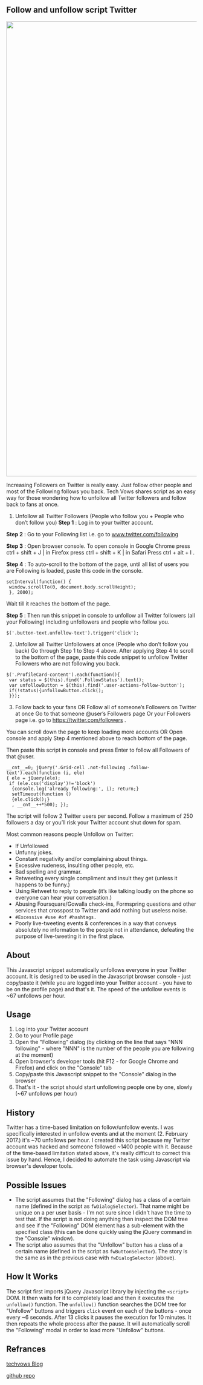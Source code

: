## Follow and unfollow script Twitter

 <img width="1200" src="https://github.com/mohamedebrahim96/Twitter-Followers/raw/master/1m7y2n.jpg">


Increasing Followers on Twitter is really easy. Just follow other people and most of the Following follows you back.  Tech Vows shares script as an easy way for those wondering how to unfollow all Twitter followers and follow back to fans at once.


1. Unfollow all Twitter Followers (People who follow you + People who don’t follow you)
**Step 1** : Log in to your twitter account.

**Step 2** : Go to your Following list i.e. go to www.twitter.com/following

**Step 3** : Open browser console. To open console in Google Chrome press ctrl + shift + J | in Firefox press ctrl + shift + K | in Safari Press ctrl + alt + I .

**Step 4** : To auto-scroll to the bottom of the page, until all list of users you are Following is loaded, paste this code in the console.

```
setInterval(function() {
 window.scrollTo(0, document.body.scrollHeight);
 }, 2000);
```



Wait till it reaches the bottom of the page.

**Step 5** : Then run this snippet in console to unfollow all Twitter followers (all your Following) including unfollowers and people who follow you.

```
$('.button-text.unfollow-text').trigger('click');
```

2. Unfollow all Twitter Unfollowers at once (People who don’t follow you back)
Go through Step 1 to Step 4 above. After applying Step 4 to scroll to the bottom of the page, paste this code snippet to unfollow Twitter Followers who are not following you back.

```
$('.ProfileCard-content').each(function(){
 var status = $(this).find('.FollowStatus').text();
 var unfollowButton = $(this).find('.user-actions-follow-button');
 if(!status){unfollowButton.click();
 }});
```

3. Follow back to your fans OR Follow all of someone’s Followers on Twitter at once
Go to that someone @user’s Followers page Or your Followers page i.e. go to https://twitter.com/followers .

You can scroll down the page to keep loading more accounts OR Open console and apply Step 4 mentioned above to reach bottom of the page.

Then paste this script in console and press Enter to follow all Followers of that @user.

```
__cnt__=0; jQuery('.Grid-cell .not-following .follow-text').each(function (i, ele) 
{ ele = jQuery(ele);
 if (ele.css('display')!='block')
  {console.log('already following:', i); return;}
  setTimeout(function () 
  {ele.click();}
  , __cnt__++*500); });
```


The script will follow 2 Twitter users per second. Follow a maximum of 250 followers a day or you’ll risk your Twitter account shut down for spam.

Most common reasons people Unfollow on Twitter:

- If Unfollowed
- Unfunny jokes.
- Constant negativity and/or complaining about things.
- Excessive rudeness, insulting other people, etc.
- Bad spelling and grammar.
- Retweeting every single compliment and insult they get (unless it happens to be funny.)
- Using Retweet to reply to people (it’s like talking loudly on the phone so everyone can hear your conversation.)
- Abusing Foursquare/Gowalla check-ins, Formspring questions and other services that crosspost to Twitter and add nothing but useless noise.
- `#Excessive #use #of #hashtags.`
- Poorly live-tweeting events & conferences in a way that conveys absolutely no information to the people not in attendance, defeating the purpose of live-tweeting it in the first place.



## About
This Javascript snippet automatically unfollows everyone in your Twitter account. It is designed to be used in the Javascript browser console - just copy/paste it (while you are logged into your Twitter account - you have to be on the profile page) and that's it. The speed of the unfollow events is ~67 unfollows per hour.

## Usage
1. Log into your Twitter account
2. Go to your Profile page
3. Open the "Following" dialog (by clicking on the line that says "NNN following" - where "NNN" is the number of the people you are following at the moment)
4. Open browser's developer tools (hit F12 - for Google Chrome and Firefox) and click on the "Console" tab
5. Copy/paste this Javascript snippet to the "Console" dialog in the browser
6. That's it - the script should start unfollowing people one by one, slowly (~67 unfollows per hour)

## History
Twitter has a time-based limitation on follow/unfollow events. I was specifically interested in unfollow events and at the moment (2. February 2017.) it's ~70 unfollows per hour.
I created this script because my Twitter account was hacked and someone followed ~1400 people with it. Because of the time-based limitation stated above, it's really difficult to correct this issue by hand. Hence, I decided to automate the task using Javascript via browser's developer tools.

## Possible Issues
- The script assumes that the "Following" dialog has a class of a certain name (defined in the script as `fwDialogSelector`). That name might be unique on a per user basis - I'm not sure since I didn't have the time to test that. If the script is not doing anything then inspect the DOM tree and see if the "Following" DOM element has a sub-element with the specified class (this can be done quickly using the jQuery command in the "Console" window).
- The script also assumes that the "Unfollow" button has a class of a certain name (defined in the script as `fwButtonSelector`). The story is the same as in the previous case with `fwDialogSelector` (above).

## How It Works
The script first imports jQuery Javascript library by injecting the `<script>` DOM. It then waits for it to completely load and then it executes the `unfollow()` function.
The `unfollow()` function searches the DOM tree for "Unfollow" buttons and triggers `click` event on each of the buttons - once every ~6 seconds. After 13 clicks it pauses the execution for 10 minutes. It then repeats the whole process after the pause.
It will automatically scroll the "Following" modal in order to load more "Unfollow" buttons.



## Refrances
[techvows Blog](https://www.techvows.com/follow-unfollow-all-twitter-followers/)

[github repo](https://github.com/pbradaric/instagram-unfollow-script)

